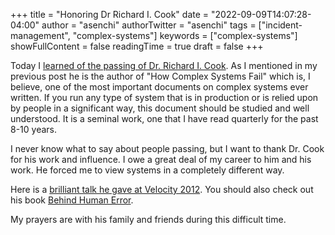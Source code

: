 +++
title = "Honoring Dr Richard I. Cook"
date = "2022-09-09T14:07:28-04:00"
author = "asenchi"
authorTwitter = "asenchi"
tags = ["incident-management", "complex-systems"]
keywords = ["complex-systems"]
showFullContent = false
readingTime = true
draft = false
+++

Today I [learned of the passing of Dr. Richard I. Cook][passing]. As I mentioned in my
previous post he is the author of "How Complex Systems Fail" which is, I
believe, one of the most important documents on complex systems ever
written. If you run any type of system that is in production or is relied upon
by people in a significant way, this document should be studied and well
understood. It is a seminal work, one that I have read quarterly for the past
8-10 years.

I never know what to say about people passing, but I want to thank Dr. Cook for
his work and influence. I owe a great deal of my career to him and his work. He
forced me to view systems in a completely different way.

Here is a [brilliant talk he gave at Velocity 2012][talk]. You should also
check out his book [Behind Human Error][error].

My prayers are with his family and friends during this difficult time.

[passing]: https://twitter.com/lund_hfss/status/1568242140546744322
[talk]: https://www.youtube.com/watch?v=2S0k12uZR14
[error]: https://www.routledge.com/Behind-Human-Error-2nd-Edition/Woods-Dekker-Cook-Johannesen-Sarter/p/book/9780754678342
